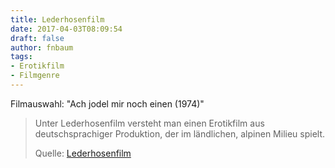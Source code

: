 ```yaml
---
title: Lederhosenfilm
date: 2017-04-03T08:09:54
draft: false
author: fnbaum
tags:
- Erotikfilm
- Filmgenre
---
```


Filmauswahl: "Ach jodel mir noch einen (1974)"

> Unter Lederhosenfilm versteht man einen Erotikfilm aus deutschsprachiger
> Produktion, der im ländlichen, alpinen Milieu spielt.
>
> Quelle: [Lederhosenfilm](https://de.wikipedia.org/wiki/Lederhosenfilm)
